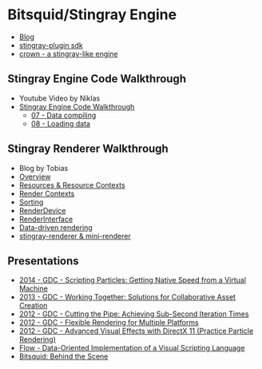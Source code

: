 # Bitsquid/Stingray Engine

* [Blog][1]
* [stingray-plugin sdk][2]
* [crown - a stingray-like engine][3]



## Stingray Engine Code Walkthrough

* Youtube Video by Niklas
* [Stingray Engine Code Walkthrough][4]
  * [07 - Data compiling][20]
  * [08 - Loading data][21]



## Stingray Renderer Walkthrough

* Blog by Tobias
* [Overview][5]
* [Resources & Resource Contexts][6]
* [Render Contexts][7]
* [Sorting][8]
* [RenderDevice][9]
* [RenderInterface][10]
* [Data-driven rendering][11]
* [stingray-renderer & mini-renderer][12]



## Presentations

* [2014 - GDC - Scripting Particles: Getting Native Speed from a Virtual Machine][13]
* [2013 - GDC - Working Together: Solutions for Collaborative Asset Creation][14]
* [2012 - GDC - Cutting the Pipe: Achieving Sub-Second Iteration Times][15]
* [2012 - GDC - Flexible Rendering for Multiple Platforms][16]
* [2012 - GDC - Advanced Visual Effects with DirectX 11 (Practice Particle Rendering)][17]
* [Flow - Data-Oriented Implementation of a Visual Scripting Language][18]
* [Bitsquid: Behind the Scene][19]



[1]:http://bitsquid.blogspot.com/
[2]:https://github.com/AutodeskGames/stingray-plugin
[3]:https://github.com/dbartolini/crown
[4]:https://www.youtube.com/playlist?list=PLUxuJBZBzEdxzVpoBQY9agA8JUgNkeYSV
[5]:http://bitsquid.blogspot.com/2017/02/stingray-renderer-walkthrough-1-overview.html
[6]:http://bitsquid.blogspot.com/2017/02/stingray-renderer-walkthrough-2.html
[7]:http://bitsquid.blogspot.com/2017/02/stingray-renderer-walkthrough-3-render.html
[8]:http://bitsquid.blogspot.com/2017/02/stingray-renderer-walkthrough-4-sorting.html
[9]:http://bitsquid.blogspot.com/2017/02/stingray-renderer-walkthrough-5.html
[10]:http://bitsquid.blogspot.com/2017/02/stingray-renderer-walkthrough-6.html
[11]:http://bitsquid.blogspot.com/2017/03/stingray-renderer-walkthrough-7-data.html
[12]:http://bitsquid.blogspot.com/2017/03/stingray-renderer-walkthrough-8.html
[13]:https://www.gdcvault.com/play/1020380/Scripting-Particles-Getting-Native-Speed
[14]:https://www.gdcvault.com/play/1017738/Working-Together-Solutions-for-Collaborative
[15]:https://www.gdcvault.com/play/1015558/Cutting-the-Pipe-Achieving-Sub
[16]:https://www.gdcvault.com/play/1015770/Flexible-Rendering-for-Multiple-Platforms
[17]:https://www.gdcvault.com/play/1015508/Advanced-Visual-Effects-with-DirectX
[18]:http://bitsquid.blogspot.com/2011/05/flow-data-oriented-implementation-of.html
[19]:https://www.kth.se/social/upload/5289cb3ff276542440dd668c/bitsquid-behind-the-scenes.pdf
[20]:https://www.youtube.com/watch?v=HsKzIBj-i_g
[21]:https://www.youtube.com/watch?v=nIxuGy6Jh-0

